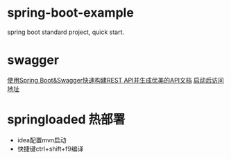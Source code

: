 # spring-boot-example
spring boot standard project, quick start.

# swagger
[使用Spring Boot&Swagger快速构建REST API并生成优美的API文档](http://www.jianshu.com/p/c5cb33ad4305)
[启动后访问地址](http://localhost:8080/swagger-ui.html)

# springloaded 热部署
* idea配置mvn启动
* 快捷键ctrl+shift+f9编译


